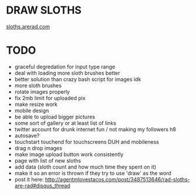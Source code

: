 # DRAW SLOTHS

[sloths.arerad.com](http://sloths.arerad.com)

# TODO

  - graceful degredation for input type range
  - deal with loading more sloth brushes better
  - better solution than crazy bash script for images idk
  - more sloth brushes
  - rotate images properly
  - fix 2mb limit for uploaded pix
  - make resize work
  - mobile design
  - be able to upload bigger pictures
  - some sort of gallery or at least list of links
  - twitter account for drunk internet fun / not making my followers h8
  - autosave?
  - touchstart touchend for touchscreens DUH and mobileness
  - drag n drop images
  - make image upload button work consistently
  - page with list of new sloths
  - add data (sloth count and how much time they spent on it)
  - make it so an error is thrown if they try to use 'draw' as the word
  - post it here:
    http://agentmlovestacos.com/post/3487513646/rad-sloths-are-rad#disqus_thread
